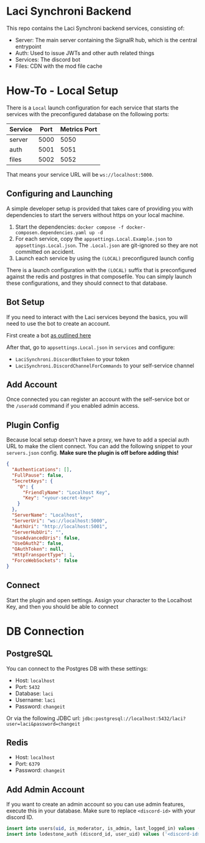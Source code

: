 # Laci Synchroni Backend
This repo contains the Laci Synchroni backend services, consisting of:
- Server: The main server containing the SignalR hub, which is the central entrypoint
- Auth: Used to issue JWTs and other auth related things
- Services: The discord bot
- Files: CDN with the mod file cache

# How-To - Local Setup
There is a ``Local`` launch configuration for each service that starts the services with the preconfigured database on the following
ports:

| Service | Port | Metrics Port |
|---------|------|--------------|
| server  | 5000 | 5050         |
| auth    | 5001 | 5051         |
| files   | 5002 | 5052         |

That means your service URL will be ``ws://localhost:5000``.

## Configuring and Launching
A simple developer setup is provided that takes care of providing you with dependencies to start the servers without
https on your local machine.

1. Start the dependencies: ``docker compose -f docker-composen.dependencies.yaml up -d``
2. For each service, copy the ``appsettings.Local.Example.json`` to ``appsettings.Local.json``. The ``.Local.json`` are git-ignored
so they are not committed on accident.
3. Launch each service by using the ``(LOCAL)`` preconfigured launch config

There is a launch configuration with the ``(LOCAL)`` suffix that is preconfigured against the redis and postgres in that
composefile. You can simply launch these configurations, and they should connect to that database.

## Bot Setup
If you need to interact with the Laci services beyond the basics, you will need to use the bot to create an account.

First create a bot [as outlined here](https://lacisynchroni.github.io/wiki/docs/hosting/tutorial-basics/bot-setup)

After that, go to ``appsettings.Local.json`` in ``services`` and configure:
- ``LaciSynchroni.DiscordBotToken`` to your token
- ``LaciSynchroni.DiscordChannelForCommands`` to your self-service channel

## Add Account
Once connected you can register an account with the self-service bot or the ``/useradd`` command if you enabled admin access.

## Plugin Config
Because local setup doesn't have a proxy, we have to add a special auth URL to make the client connect. You can add the
following snippet to your ``servers.json`` config. **Make sure the plugin is off before adding this!**

```json
{
  "Authentications": [],
  "FullPause": false,
  "SecretKeys": {
    "0": {
      "FriendlyName": "Localhost Key",
      "Key": "<your-secret-key>"
    }
  },
  "ServerName": "Localhost",
  "ServerUri": "ws://localhost:5000",
  "AuthUri": "http://localhost:5001",
  "ServerHubUri": "",
  "UseAdvancedUris": false,
  "UseOAuth2": false,
  "OAuthToken": null,
  "HttpTransportType": 1,
  "ForceWebSockets": false
}
```

## Connect
Start the plugin and open settings. Assign your character to the Localhost Key, and then you should be able to connect


# DB Connection
## PostgreSQL
You can connect to the Postgres DB with these settings:

- Host: ``localhost``
- Port: ``5432``
- Database: ``laci``
- Username: ``laci``
- Password: ``changeit``

Or via the following JDBC url: ``jdbc:postgresql://localhost:5432/laci?user=laci&password=changeit``

## Redis
- Host: ``localhost``
- Port: ``6379``
- Password: ``changeit``

## Add Admin Account
If you want to create an admin account so you can use admin features, execute this in your database. Make sure to
replace ``<discord-id>`` with your discord ID.

```sql
insert into users(uid, is_moderator, is_admin, last_logged_in) values ('admin', true, true, current_timestamp);
insert into lodestone_auth (discord_id, user_uid) values ('<discord-id>', 'admin');
```